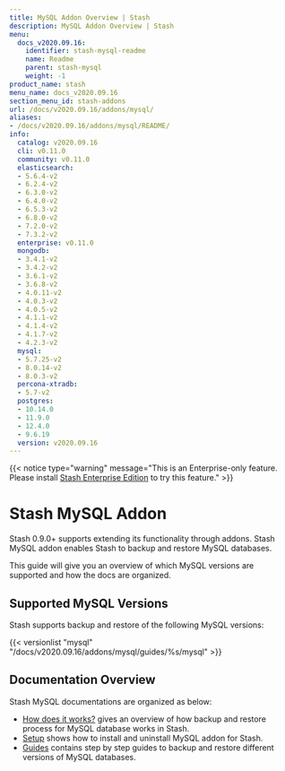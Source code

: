 ```yaml
---
title: MySQL Addon Overview | Stash
description: MySQL Addon Overview | Stash
menu:
  docs_v2020.09.16:
    identifier: stash-mysql-readme
    name: Readme
    parent: stash-mysql
    weight: -1
product_name: stash
menu_name: docs_v2020.09.16
section_menu_id: stash-addons
url: /docs/v2020.09.16/addons/mysql/
aliases:
- /docs/v2020.09.16/addons/mysql/README/
info:
  catalog: v2020.09.16
  cli: v0.11.0
  community: v0.11.0
  elasticsearch:
  - 5.6.4-v2
  - 6.2.4-v2
  - 6.3.0-v2
  - 6.4.0-v2
  - 6.5.3-v2
  - 6.8.0-v2
  - 7.2.0-v2
  - 7.3.2-v2
  enterprise: v0.11.0
  mongodb:
  - 3.4.1-v2
  - 3.4.2-v2
  - 3.6.1-v2
  - 3.6.8-v2
  - 4.0.11-v2
  - 4.0.3-v2
  - 4.0.5-v2
  - 4.1.1-v2
  - 4.1.4-v2
  - 4.1.7-v2
  - 4.2.3-v2
  mysql:
  - 5.7.25-v2
  - 8.0.14-v2
  - 8.0.3-v2
  percona-xtradb:
  - 5.7-v2
  postgres:
  - 10.14.0
  - 11.9.0
  - 12.4.0
  - 9.6.19
  version: v2020.09.16
---
```


{{< notice type="warning" message="This is an Enterprise-only feature. Please install [Stash Enterprise Edition](/docs/v2020.09.16/setup/install/enterprise) to try this feature." >}}

# Stash MySQL Addon

Stash 0.9.0+ supports extending its functionality through addons. Stash MySQL addon enables Stash to backup and restore MySQL databases.

This guide will give you an overview of which MySQL versions are supported and how the docs are organized.

## Supported MySQL Versions

Stash supports backup and restore of the following MySQL versions:

{{< versionlist "mysql" "/docs/v2020.09.16/addons/mysql/guides/%s/mysql" >}}

## Documentation Overview

Stash MySQL documentations are organized as below:

- [How does it works?](/docs/v2020.09.16/addons/mysql/overview) gives an overview of how backup and restore process for MySQL database works in Stash.
- [Setup](/docs/v2020.09.16/addons/mysql/setup/install) shows how to install and uninstall MySQL addon for Stash.
- [Guides](/docs/v2020.09.16/addons/mysql/guides/8.0.14/mysql) contains step by step guides to backup and restore different versions of MySQL databases.
